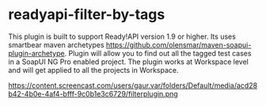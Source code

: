 # readyapi-filter-by-tags

This plugin is built to support Ready!API version 1.9 or higher. Its uses smartbear maven archetypes https://github.com/olensmar/maven-soapui-plugin-archetype. Plugin will allow you to find out all the tagged test cases in a SoapUI NG Pro enabled project. The plugin works at Workspace level and will get applied to all the projects in Workspace.

https://content.screencast.com/users/gaur.var/folders/Default/media/acd28b42-4b0e-4af4-bfff-9c0b1e3c6729/filterplugin.png
